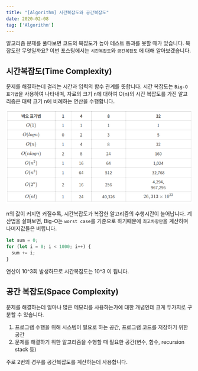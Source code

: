```yaml
---
title: "[Algorithm] 시간복잡도와 공간복잡도"
date: 2020-02-08
tag: ['Algorithm']
---
```


알고리즘 문제를 풀다보면 코드의 복잡도가 높아 테스트 통과를 못할 때가 있습니다. 복잡도란 무엇일까요? 이번 포스팅에서는 `시간복잡도`와 `공간복잡도` 에 대해 알아보겠습니다.

## 시간복잡도(Time Complexity)

문제를 해결하는데 걸리는 시간과 입력의 함수 관계를 뜻합니다. 시간 복잡도는 `Big-O 표기법`을 사용하여 나타내며, 자료의 크기 n에 대하여 O(n)의 시간 복잡도를 가진 알고리즘은 대략 크기 n에 비례하는 연산을 수행합니다.

![빅오 표기법 표](./images/big-o-table.png)

n의 값이 커지면 커질수록, 시간복잡도가 복잡한 알고리즘의 수행시간이 늘어납니다.
계산법을 살펴보면, Big-O는 `worst case`를 기준으로 하기때문에 `최고차항만`을 계산하며 나머지값들은 버립니다.

```javascript
let sum = 0;
for (let i = 0; i < 1000; i++) {
  sum += i;
}
```

연산이 10^3회 발생하므로 시간복잡도는 10^3 이 됩니다.

## 공간 복잡도(Space Complexity)

문제를 해결하는데 얼마나 많은 메모리를 사용하는가에 대한 개념인데 크게 두가지로 구분할 수 있습니다.

1. 프로그램 수행을 위해 시스템이 필요로 하는 공간, 프로그램 코드를 저장하기 위한 공간
2. 문제를 해결하기 위한 알고리즘을 수행할 때 필요한 공간(변수, 함수, recursion stack 등)

주로 2번의 경우를 공간복잡도를 계산하는데 사용합니다.
